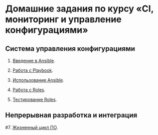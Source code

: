 # Домашние задания по курсу «CI, мониторинг и управление конфигурациями»

## Система управления конфигурациями

1. [Введение в Ansible](./08-ansible-01-base).

2. [Работа с Playbook](./08-ansible-02-playbook).

3. [Использование Ansible](./08-ansible-03-yandex).

4. [Работа с Roles](./08-ansible-04-role).

5. [Тестирование Roles](./08-ansible-05-testing).
<!--- 
6. [Создание собственных модулей](./08-ansible-06-module).
--->
## Непрерывная разработка и интеграция

#7. [Жизненный цикл ПО](./09-ci-01-intro/README.md).
<!--- 
#8. [DevOps и SRE](./09-ci-02-devops/README.md).

#9. [Процессы CI/CD](./09-ci-03-cicd/README.md).

#10. [Jenkins](./09-ci-04-jenkins/README.md).

#11. [Teamcity](./09-ci-05-teamcity/README.md).

#12. [GitLab](./09-ci-06-gitlab/README.md).

## Системы мониторинга

#13. [Системы мониторинга](./10-monitoring-02-systems).

#14. [Средство визуализации Grafana](./10-monitoring-03-grafana).

#15. [Система сбора логов Elastic Stack](./10-monitoring-04-elk).

#16. [Платформа мониторинга Sentry](./10-monitoring-05-sentry).

<<<<<<< HEAD
--->
